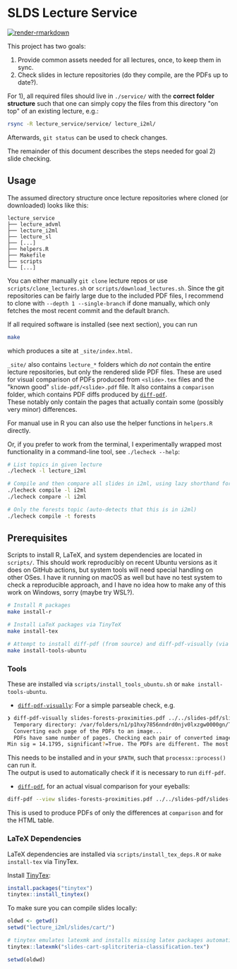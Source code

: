 # SLDS Lecture Service

<!-- badges: start -->
[![render-rmarkdown](https://github.com/slds-lmu/lecture_service/actions/workflows/render-status-check.yaml/badge.svg)](https://github.com/slds-lmu/lecture_service/actions/workflows/render-status-check.yaml)
<!-- badges: end -->

This project has two goals:

1. Provide common assets needed for all lectures, once, to keep them in sync.
2. Check slides in lecture repositories (do they compile, are the PDFs up to date?).

For 1), all required files should live in `./service/` with the **correct folder structure** such that one can simply copy the files from this directory "on top" of an existing lecture, e.g.:

```sh
rsync -R lecture_service/service/ lecture_i2ml/
```

Afterwards, `git status` can be used to check changes.

The remainder of this document describes the steps needed for goal 2) slide checking.

## Usage

The assumed directory structure once lecture repositories where cloned (or downloaded) looks like this:

```
lecture_service
├── lecture_advml
├── lecture_i2ml
├── lecture_sl
├── [...]
├── helpers.R
├── Makefile
├── scripts
└── [...]
```

You can either manually `git clone` lecture repos or use `scripts/clone_lectures.sh` or `scripts/download_lectures.sh`.
Since the git repositories can be fairly large due to the included PDF files, I recommend to clone with `--depth 1 --single-branch` if done manually, which only fetches the most recent commit and the default branch.

If all required software is installed (see next section), you can run 

```sh
make
```

which produces a site at `_site/index.html`.

`_site/` also contains `lecture_*` folders which *do not* contain the entire lecture repositories, but only the rendered slide PDF files.
These are used for visual comparison of PDFs produced from `<slide>.tex` files and the "known good" `slide-pdf/<slide>.pdf` file.
It also contains a `comparison` folder, which contains PDF diffs produced by [`diff-pdf`](https://github.com/vslavik/diff-pdf).  
These notably only contain the pages that actually contain some (possibly very minor) differences.

For manual use in R you can also use the helper functions in `helpers.R` directly.

Or, if you prefer to work from the terminal, I experimentally wrapped most functionality in a command-line tool, see `./lecheck --help`:

```sh
# List topics in given lecture
./lecheck -l lecture_i2ml

# Compile and then compare all slides in i2ml, using lazy shorthand for i2ml
./lecheck compile -l i2ml
./lecheck compare -l i2ml

# Only the forests topic (auto-detects that this is in i2ml)
./lecheck compile -t forests
```

## Prerequisites

Scripts to install R, LaTeX, and system dependencies are located in `scripts/`.
This should work reproducibly on recent Ubuntu versions as it does on GitHub actions, but system tools will need special handling on other OSes.
I have it running on macOS as well but have no test system to check a reproducible approach, and I have no idea how to make any of this work on Windows, sorry (maybe try WSL?).

```sh
# Install R packages
make install-r

# Install LaTeX packages via TinyTeX
make install-tex

# Attempt to install diff-pdf (from source) and diff-pdf-visually (via pip)
make install-tools-ubuntu
```

### Tools

These are installed via `scripts/install_tools_ubuntu.sh` or `make install-tools-ubuntu`.

- [`diff-pdf-visually`](https://pypi.org/project/diff-pdf-visually/): For a simple parseable check, e.g.

```sh
❯ diff-pdf-visually slides-forests-proximities.pdf ../../slides-pdf/slides-forests-proximities.pdf
  Temporary directory: /var/folders/n1/p1hxy7856nndrd0njv0lxzgw0000gn/T/diffpdfdy0681qc
  Converting each page of the PDFs to an image...
  PDFs have same number of pages. Checking each pair of converted images...
Min sig = 14.1795, significant?=True. The PDFs are different. The most different pages are: page 5 (sgf. 14.1795), page 2 (sgf. 14.6277), page 4 (sgf. 15.1376), page 7 (sgf. 16.1474), page 3 (sgf. 16.6224).
```

This needs to be installed and in your `$PATH`, such that `processx::process()` can run it.  
The output is used to automatically check if it is necessary to run `diff-pdf`.


- [`diff-pdf`](https://vslavik.github.io/diff-pdf/), for an actual visual comparison for your eyeballs:

```sh
diff-pdf --view slides-forests-proximities.pdf ../../slides-pdf/slides-forests-proximities.pdf
```

This is used to produce PDFs of only the differences at `comparison` and for the HTML table.


### LaTeX Dependencies

LaTeX dependencies are installed via `scripts/install_tex_deps.R` or `make install-tex` via TinyTex.

Install [TinyTex](https://yihui.org/tinytex/):

```r
install.packages("tinytex")
tinytex::install_tinytex()
```

To make sure you can compile slides locally:

```r
oldwd <- getwd()
setwd("lecture_i2ml/slides/cart/")

# tinytex emulates latexmk and installs missing latex packages automatically.
tinytex::latexmk("slides-cart-splitcriteria-classification.tex")

setwd(oldwd)
```

